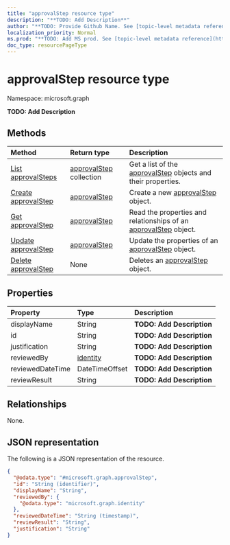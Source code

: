 ```yaml
---
title: "approvalStep resource type"
description: "**TODO: Add Description**"
author: "**TODO: Provide Github Name. See [topic-level metadata reference](https://msgo.azurewebsites.net/add/document/guidelines/metadata.html#topic-level-metadata)**"
localization_priority: Normal
ms.prod: "**TODO: Add MS prod. See [topic-level metadata reference](https://msgo.azurewebsites.net/add/document/guidelines/metadata.html#topic-level-metadata)**"
doc_type: resourcePageType
---
```


# approvalStep resource type

Namespace: microsoft.graph

**TODO: Add Description**

## Methods
|Method|Return type|Description|
|:---|:---|:---|
|[List approvalSteps](../api/approvalstep-list.md)|[approvalStep](../resources/approvalstep.md) collection|Get a list of the [approvalStep](../resources/approvalstep.md) objects and their properties.|
|[Create approvalStep](../api/approvalstep-create.md)|[approvalStep](../resources/approvalstep.md)|Create a new [approvalStep](../resources/approvalstep.md) object.|
|[Get approvalStep](../api/approvalstep-get.md)|[approvalStep](../resources/approvalstep.md)|Read the properties and relationships of an [approvalStep](../resources/approvalstep.md) object.|
|[Update approvalStep](../api/approvalstep-update.md)|[approvalStep](../resources/approvalstep.md)|Update the properties of an [approvalStep](../resources/approvalstep.md) object.|
|[Delete approvalStep](../api/approvalstep-delete.md)|None|Deletes an [approvalStep](../resources/approvalstep.md) object.|

## Properties
|Property|Type|Description|
|:---|:---|:---|
|displayName|String|**TODO: Add Description**|
|id|String|**TODO: Add Description**|
|justification|String|**TODO: Add Description**|
|reviewedBy|[identity](../resources/identity.md)|**TODO: Add Description**|
|reviewedDateTime|DateTimeOffset|**TODO: Add Description**|
|reviewResult|String|**TODO: Add Description**|

## Relationships
None.

## JSON representation
The following is a JSON representation of the resource.
<!-- {
  "blockType": "resource",
  "keyProperty": "id",
  "@odata.type": "microsoft.graph.approvalStep",
  "openType": false
}
-->
``` json
{
  "@odata.type": "#microsoft.graph.approvalStep",
  "id": "String (identifier)",
  "displayName": "String",
  "reviewedBy": {
    "@odata.type": "microsoft.graph.identity"
  },
  "reviewedDateTime": "String (timestamp)",
  "reviewResult": "String",
  "justification": "String"
}
```

